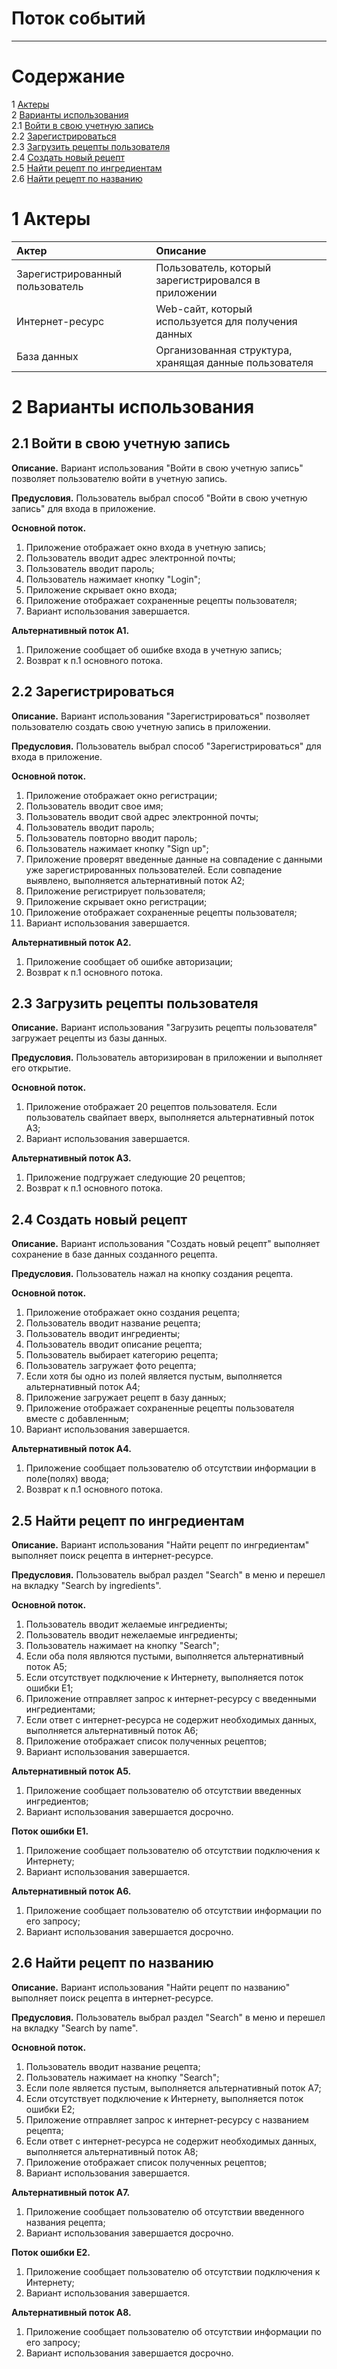 # Поток событий
---

# Содержание
1 [Актеры](#actors)  
2 [Варианты использования](#use_case)  
2.1 [Войти в свою учетную запись](#log_in_to_your_account)  
2.2 [Зарегистрироваться](#register)  
2.3 [Загрузить рецепты пользователя](#download_recipes)  
2.4 [Создать новый рецепт](#create_new_recipe)  
2.5 [Найти рецепт по ингредиентам](#find_recipe_by_ingredients)  
2.6 [Найти рецепт по названию](#find_recipe_by_name)  

<a name="actors"/>

# 1 Актеры

| Актер | Описание |
|:--|:--|
| Зарегистрированный пользователь | Пользователь, который зарегистрировался в приложении |
| Интернет-ресурс | Web-сайт, который используется для получения данных |
| База данных | Организованная структура, хранящая данные пользователя |

<a name="use_case"/>

# 2 Варианты использования

<a name="log_in_to_your_account"/>

## 2.1 Войти в свою учетную запись

**Описание.** Вариант использования "Войти в свою учетную запись" позволяет пользователю войти в учетную запись.  

**Предусловия.** Пользователь выбрал способ "Войти в свою учетную запись" для входа в приложение.  

**Основной поток.**
1. Приложение отображает окно входа в учетную запись;
2. Пользователь вводит адрес электронной почты;
3. Пользователь вводит пароль;
4. Пользователь нажимает кнопку "Login";
5. Приложение скрывает окно входа;
6. Приложение отображает сохраненные рецепты пользователя;
7. Вариант использования завершается.

**Альтернативный поток А1.**
1. Приложение сообщает об ошибке входа в учетную запись;
2. Возврат к п.1 основного потока.

<a name="register"/>

## 2.2 Зарегистрироваться

**Описание.** Вариант использования "Зарегистрироваться" позволяет пользователю создать свою учетную запись в приложении.  

**Предусловия.** Пользователь выбрал способ "Зарегистрироваться" для входа в приложение.  

**Основной поток.**
1. Приложение отображает окно регистрации;
2. Пользователь вводит свое имя;
3. Пользователь вводит свой адрес электронной почты;
4. Пользователь вводит пароль;
5. Пользователь повторно вводит пароль;
6. Пользователь нажимает кнопку "Sign up";
7. Приложение проверят введенные данные на совпадение с данными уже зарегистрированных пользователей. Если совпадение выявлено, выполняется альтернативный поток А2;
8. Приложение регистрирует пользователя;
9. Приложение скрывает окно регистрации;
10. Приложение отображает сохраненные рецепты пользователя;
11. Вариант использования завершается.

**Альтернативный поток А2.**
1. Приложение сообщает об ошибке авторизации;
2. Возврат к п.1 основного потока.

<a name="download_recipes"/>

## 2.3 Загрузить рецепты пользователя

**Описание.** Вариант использования "Загрузить рецепты пользователя" загружает рецепты из базы данных.  

**Предусловия.** Пользователь авторизирован в приложении и выполняет его открытие.  

**Основной поток.**
1. Приложение отображает 20 рецептов пользователя. Если пользователь свайпает вверх, выполняется альтернативный поток А3;
2. Вариант использования завершается.

**Альтернативный поток А3.**
1. Приложение подгружает следующие 20 рецептов;
2. Возврат к п.1 основного потока.

<a name="create_new_recipe"/>

## 2.4 Создать новый рецепт

**Описание.** Вариант использования "Создать новый рецепт" выполняет сохранение в базе данных созданного рецепта.  

**Предусловия.** Пользователь нажал на кнопку создания рецепта.

**Основной поток.**
1. Приложение отображает окно создания рецепта;
2. Пользователь вводит название рецепта;
3. Пользователь вводит ингредиенты;
4. Пользователь вводит описание рецепта;
5. Пользователь выбирает категорию рецепта;
6. Пользователь загружает фото рецепта;
7. Если хотя бы одно из полей является пустым, выполняется альтернативный поток А4;
3. Приложение загружает рецепт в базу данных;
4. Приложение отображает сохраненные рецепты пользователя вместе с добавленным;
5. Вариант использования завершается.

**Альтернативный поток А4.**
1. Приложение сообщает пользователю об отсутствии информации в поле(полях) ввода;
2. Возврат к п.1 основного потока.

<a name="find_recipe_by_ingredients"/>

## 2.5 Найти рецепт по ингредиентам

**Описание.** Вариант использования "Найти рецепт по ингредиентам" выполняет поиск рецепта в интернет-ресурсе.  

**Предусловия.** Пользователь выбрал раздел "Search" в меню и перешел на вкладку "Search by ingredients".  

**Основной поток.**
1. Пользователь вводит желаемые ингредиенты;
2. Пользователь вводит нежелаемые ингредиенты;
3. Пользователь нажимает на кнопку "Search";
4. Если оба поля являются пустыми, выполняется альтернативный поток А5;
5. Если отсутствует подключение к Интернету, выполняется поток ошибки Е1;
6. Приложение отправляет запрос к интернет-ресурсу с введенными ингредиентами;
7. Если ответ с интернет-ресурса не содержит необходимых данных, выполняется альтернативный поток А6;
8. Приложение отображает список полученных рецептов;
9. Вариант использования завершается.

**Альтернативный поток А5.**
1. Приложение сообщает пользователю об отсутствии введенных ингредиентов;
2. Вариант использования завершается досрочно.

**Поток ошибки Е1.**
1. Приложение сообщает пользователю об отсутствии подключения к Интернету;
2. Вариант использования завершается.

**Альтернативный поток А6.**
1. Приложение сообщает пользователю об отсутствии информации по его запросу;
2. Вариант использования завершается досрочно.

<a name="find_recipe_by_name"/>

## 2.6 Найти рецепт по названию

**Описание.** Вариант использования "Найти рецепт по названию" выполняет поиск рецепта в интернет-ресурсе.  

**Предусловия.** Пользователь выбрал раздел "Search" в меню и перешел на вкладку "Search by name".  

**Основной поток.**
1. Пользователь вводит название рецепта;
2. Пользователь нажимает на кнопку "Search";
3. Если поле является пустым, выполняется альтернативный поток А7;
5. Если отсутствует подключение к Интернету, выполняется поток ошибки Е2;
6. Приложение отправляет запрос к интернет-ресурсу с названием рецепта;
7. Если ответ с интернет-ресурса не содержит необходимых данных, выполняется альтернативный поток А8;
8. Приложение отображает список полученных рецептов;
9. Вариант использования завершается.

**Альтернативный поток А7.**
1. Приложение сообщает пользователю об отсутствии введенного названия рецепта;
2. Вариант использования завершается досрочно.

**Поток ошибки Е2.**
1. Приложение сообщает пользователю об отсутствии подключения к Интернету;
2. Вариант использования завершается.

**Альтернативный поток А8.**
1. Приложение сообщает пользователю об отсутствии информации по его запросу;
2. Вариант использования завершается досрочно.
